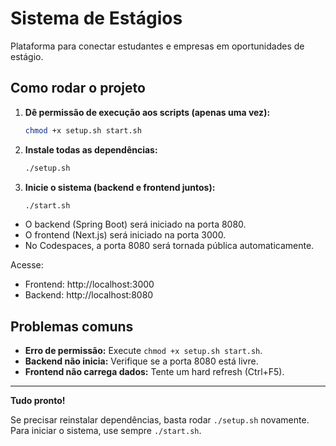 # Sistema de Estágios

Plataforma para conectar estudantes e empresas em oportunidades de estágio.

## Como rodar o projeto

1. **Dê permissão de execução aos scripts (apenas uma vez):**
   ```bash
   chmod +x setup.sh start.sh
   ```

2. **Instale todas as dependências:**
   ```bash
   ./setup.sh
   ```

3. **Inicie o sistema (backend e frontend juntos):**
   ```bash
   ./start.sh
   ```

- O backend (Spring Boot) será iniciado na porta 8080.
- O frontend (Next.js) será iniciado na porta 3000.
- No Codespaces, a porta 8080 será tornada pública automaticamente.

Acesse:
- Frontend: http://localhost:3000
- Backend: http://localhost:8080

## Problemas comuns

- **Erro de permissão:**
  Execute `chmod +x setup.sh start.sh`.
- **Backend não inicia:**
  Verifique se a porta 8080 está livre.
- **Frontend não carrega dados:**
  Tente um hard refresh (Ctrl+F5).

---

**Tudo pronto!**

Se precisar reinstalar dependências, basta rodar `./setup.sh` novamente.
Para iniciar o sistema, use sempre `./start.sh`.
